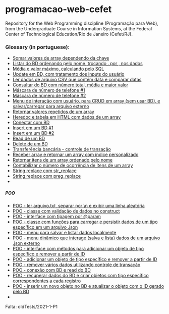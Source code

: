 # programacao-web-cefet

Repository for the Web Programming discipline (Programação para Web), from the Undergraduate Course in Information Systems, at the Federal Center of Technological Education/Rio de Janeiro (Cefet/RJ).

### Glossary (in portuguese):

- [Somar valores de array dependendo da chave](/oldTests/2023-2-P1/01/soma.php)
- [Listar do BD ordenando pelo nome, trocando . por , nos dados](/oldTests/2023-2-P1/02/listagem.php)
- [Média e valor máximo, calculando pelo SQL](/oldTests/2023-2-P1/02/listagem.php)
- [Update em BD, com tratamento dos inputs do usuário](/oldTests/2023-2-P1/02/atualizar.php)
- [Ler dados de arquivo CSV que contém data e comparar datas](/oldTests/2023-1-P1/01/01.php)
- [Consultar do BD com número total, média e maior valor](/oldTests/2023-1-P1/02/02.php)
- [Máscara de número de telefone #1](/oldTests/2023-1-P1/04/04.php)
- [Máscara de número de telefone #2](/aula4/phoneMask1.php)
- [Menu de interação com usuário, para CRUD em array (sem usar BD), e salvar/carregar para arquivo externo](/aula3/menu.php)
- [Retornar valores repetidos de um array](/aula4/stringRepeated.php)
- [Heredoc e tabela em HTML com dados de um array](/aula4/heredoc.php)
- [Conectar com BD](/aula7/conexao.php)
- [Insert em um BD #1](/aula6/inserir1.php)
- [Insert em um BD #2](/aula6/inserir2.php)
- [Read de um BD](/aula7/contas.php)
- [Delete de um BD](/aula6/remover.php)
- [Transferência bancária - controle de transação](/aula7/transf.php)
- [Receber array e retornar um array com índice personalizado](/extra/stringsAndArrays/04.php#L22)
- [Retornar itens de um array ordenado pelo nome](/extra/stringsAndArrays/04.php#L60)
- [Contabilizar o número de ocorrência de itens de um array](/extra/stringsAndArrays/05.php)
- [String replace com str_replace](/extra/stringsAndArrays/08.php)
- [String replace com preg_replace](/extra/stringsAndArrays/07.php)
- 

##### POO

- [POO - ler arquivo.txt, separar por \n e exibir uma linha aleatória](/oldTests/2023-2-P1/03/LeitorFraseDoDiaEmArquivo.php)
- [POO - classe com validação de dados no construct](/aula5/Produto.php)
- [POO - interface com tipagem por @param](/aula5/InterfaceProduto.php)
- [POO - classe com funções para carregar e persistir dados de um tipo específico em um arquivo .json](/aula5/RepoProdutoEmJson.php)
- [POO - menu para salvar e listar dados localmente](/aula5/TelaProduto.php)
- [POO - menu dinâmico que interage (salva e lista) dados de um arquivo .json externo](/aula5/Aplicacao.php)
- [POO - interface com métodos para adicionar um objeto de tipo específico e remover a partir de ID](/oldTests/2023-1-P1/03/repositorio-lutador.php)
- [POO - adicionar um objeto de tipo específico e remover a partir de ID](/oldTests/2023-1-P1/03/repositorio-lutador-em-bdr.php)
- [POO - remover vários dados utilizando controle de transação](/oldTests/2023-1-P1/03/remover.php)
- [POO - conexão com BD e read do BD](/aula7/poo/teste.php)
- [POO - recuperar dados do BD e criar objetos com tipo específico correspondentes a cada registro](/aula7/poo/ContaBancaria.php)
- [POO - inserir um novo objeto no BD e atualizar o objeto com o ID gerado pelo BD](/aula7/poo/ContaBancaria.php)
- 


Falta:
oldTests/2021-1-P1
